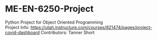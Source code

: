 # ME-EN-6250-Project
Python Project for Object Oriented Programming  
Project Info: https://utah.instructure.com/courses/821474/pages/project-covid-dashboard  Contributors: Tanner Short
